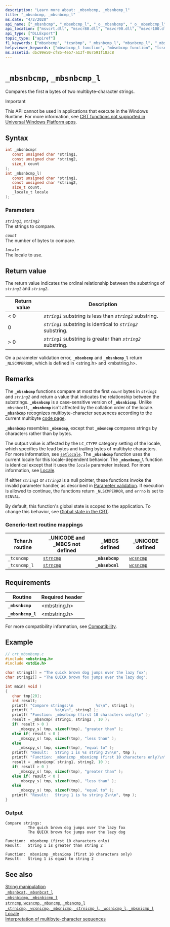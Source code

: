 ```yaml
---
description: "Learn more about: _mbsnbcmp, _mbsnbcmp_l"
title: "_mbsnbcmp, _mbsnbcmp_l"
ms.date: "4/2/2020"
api_name: ["_mbsnbcmp", "_mbsnbcmp_l", "_o__mbsnbcmp", "_o__mbsnbcmp_l"]
api_location: ["msvcrt.dll", "msvcr80.dll", "msvcr90.dll", "msvcr100.dll", "msvcr100_clr0400.dll", "msvcr110.dll", "msvcr110_clr0400.dll", "msvcr120.dll", "msvcr120_clr0400.dll", "ucrtbase.dll", "api-ms-win-crt-multibyte-l1-1-0.dll", "api-ms-win-crt-private-l1-1-0.dll"]
api_type: ["DLLExport"]
topic_type: ["apiref"]
f1_keywords: ["mbsnbcmp", "tcsnbmp", "_mbsnbcmp_l", "mbsnbcmp_l", "_mbsnbcmp"]
helpviewer_keywords: ["mbsnbcmp_l function", "mbsnbcmp function", "tcsncmp function", "_mbsnbcmp_l function", "_tcsncmp function", "_mbsnbcmp function"]
ms.assetid: dbc99e50-cf85-4e57-a13f-067591f18ac8
---
```

# `_mbsnbcmp`, `_mbsnbcmp_l`

Compares the first **n** bytes of two multibyte-character strings.

> [!IMPORTANT]
> This API cannot be used in applications that execute in the Windows Runtime. For more information, see [CRT functions not supported in Universal Windows Platform apps](../../cppcx/crt-functions-not-supported-in-universal-windows-platform-apps.md).

## Syntax

```C
int _mbsnbcmp(
   const unsigned char *string1,
   const unsigned char *string2,
   size_t count
);
int _mbsnbcmp_l(
   const unsigned char *string1,
   const unsigned char *string2,
   size_t count,
   _locale_t locale
);
```

### Parameters

*`string1`*, *`string2`*\
The strings to compare.

*`count`*\
The number of bytes to compare.

*`locale`*\
The locale to use.

## Return value

The return value indicates the ordinal relationship between the substrings of *`string1`* and *`string2`*.

|Return value|Description|
|------------------|-----------------|
|< 0|*`string1`* substring is less than *`string2`* substring.|
|0|*`string1`* substring is identical to *`string2`* substring.|
|> 0|*`string1`* substring is greater than *`string2`* substring.|

On a parameter validation error, **`_mbsnbcmp`** and **`_mbsnbcmp_l`** return `_NLSCMPERROR`, which is defined in \<string.h> and \<mbstring.h>.

## Remarks

The **`_mbsnbcmp`** functions compare at most the first *`count`* bytes in *`string1`* and *`string2`* and return a value that indicates the relationship between the substrings. **`_mbsnbcmp`** is a case-sensitive version of **`_mbsnbicmp`**. Unlike `_mbsnbcoll`, **`_mbsnbcmp`** isn't affected by the collation order of the locale. **`_mbsnbcmp`** recognizes multibyte-character sequences according to the current multibyte [code page](../code-pages.md).

**`_mbsnbcmp`** resembles **`_mbsncmp`**, except that **`_mbsncmp`** compares strings by characters rather than by bytes.

The output value is affected by the `LC_CTYPE` category setting of the locale, which specifies the lead bytes and trailing bytes of multibyte characters. For more information, see [`setlocale`](setlocale-wsetlocale.md). The **`_mbsnbcmp`** function uses the current locale for this locale-dependent behavior. The **`_mbsnbcmp_l`** function is identical except that it uses the *`locale`* parameter instead. For more information, see [Locale](../locale.md).

If either *`string1`* or *`string2`* is a null pointer, these functions invoke the invalid parameter handler, as described in [Parameter validation](../parameter-validation.md). If execution is allowed to continue, the functions return `_NLSCMPERROR`, and `errno` is set to `EINVAL`.

By default, this function's global state is scoped to the application. To change this behavior, see [Global state in the CRT](../global-state.md).

### Generic-text routine mappings

|Tchar.h routine|_UNICODE and  _MBCS not defined|_MBCS defined|_UNICODE defined|
|---------------------|---------------------------------------|--------------------|-----------------------|
|`_tcsncmp`|[`strncmp`](strncmp-wcsncmp-mbsncmp-mbsncmp-l.md)|**`_mbsnbcmp`**|[`wcsncmp`](strncmp-wcsncmp-mbsncmp-mbsncmp-l.md)|
|`_tcsncmp_l`|[`strncmp`](strncmp-wcsncmp-mbsncmp-mbsncmp-l.md)|**`_mbsnbcml`**|[`wcsncmp`](strncmp-wcsncmp-mbsncmp-mbsncmp-l.md)|

## Requirements

|Routine|Required header|
|-------------|---------------------|
|**`_mbsnbcmp`**|\<mbstring.h>|
|**`_mbsnbcmp_l`**|\<mbstring.h>|

For more compatibility information, see [Compatibility](../compatibility.md).

## Example

```C
// crt_mbsnbcmp.c
#include <mbstring.h>
#include <stdio.h>

char string1[] = "The quick brown dog jumps over the lazy fox";
char string2[] = "The QUICK brown fox jumps over the lazy dog";

int main( void )
{
   char tmp[20];
   int result;
   printf( "Compare strings:\n          %s\n", string1 );
   printf( "          %s\n\n", string2 );
   printf( "Function: _mbsnbcmp (first 10 characters only)\n" );
   result = _mbsncmp( string1, string2 , 10 );
   if( result > 0 )
      _mbscpy_s( tmp, sizeof(tmp), "greater than" );
   else if( result < 0 )
      _mbscpy_s( tmp, sizeof(tmp), "less than" );
   else
      _mbscpy_s( tmp, sizeof(tmp), "equal to" );
   printf( "Result:   String 1 is %s string 2\n\n", tmp );
   printf( "Function: _mbsnicmp _mbsnicmp (first 10 characters only)\n" );
   result = _mbsnicmp( string1, string2, 10 );
   if( result > 0 )
      _mbscpy_s( tmp, sizeof(tmp), "greater than" );
   else if( result < 0 )
      _mbscpy_s( tmp, sizeof(tmp), "less than" );
   else
      _mbscpy_s( tmp, sizeof(tmp), "equal to" );
   printf( "Result:   String 1 is %s string 2\n\n", tmp );
}
```

### Output

```Output
Compare strings:
          The quick brown dog jumps over the lazy fox
          The QUICK brown fox jumps over the lazy dog

Function: _mbsnbcmp (first 10 characters only)
Result:   String 1 is greater than string 2

Function: _mbsnicmp _mbsnicmp (first 10 characters only)
Result:   String 1 is equal to string 2
```

## See also

[String manipulation](../string-manipulation-crt.md)\
[`_mbsnbcat`, `_mbsnbcat_l`](mbsnbcat-mbsnbcat-l.md)\
[`_mbsnbicmp`, `_mbsnbicmp_l`](mbsnbicmp-mbsnbicmp-l.md)\
[`strncmp`, `wcsncmp`, `_mbsncmp`, `_mbsncmp_l`](strncmp-wcsncmp-mbsncmp-mbsncmp-l.md)\
[`_strnicmp`, `_wcsnicmp`, `_mbsnicmp`, `_strnicmp_l`, `_wcsnicmp_l`, `_mbsnicmp_l`](strnicmp-wcsnicmp-mbsnicmp-strnicmp-l-wcsnicmp-l-mbsnicmp-l.md)\
[Locale](../locale.md)\
[Interpretation of multibyte-character sequences](../interpretation-of-multibyte-character-sequences.md)

